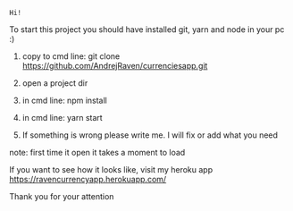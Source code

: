     Hi!

To start this project you should have installed git, yarn and node in your pc :)

1) copy to cmd line: git clone https://github.com/AndrejRaven/currenciesapp.git

2) open a project dir

3) in cmd line: npm install

4) in cmd line: yarn start

5) If something is wrong please write me. I will fix or add what you need

note: first time it open it takes a moment to load

If you want to see how it looks like, visit my heroku app https://ravencurrencyapp.herokuapp.com/

Thank you for your attention
